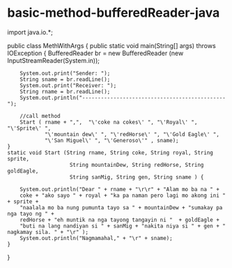# basic-method-bufferedReader-java


import java.io.*;

public class MethWithArgs {
	public static void main(String[] args) throws IOException {
		BufferedReader br = new BufferedReader (new InputStreamReader(System.in));
		
		System.out.print("Sender: ");
		String sname = br.readLine();
		System.out.print("Receiver: ");
		String rname = br.readLine();
		System.out.println("----------------------------------------------");
		
		//call method
		Start ( rname + ",",  "\'coke na cokes\' ", "\'Royal\' ", "\'Sprite\' ",
				"\'mountain dew\' ", "\'redHorse\' ", "\'Gold Eagle\' ",
				"\'San Miguel\' ", "\'Generoso\'" , sname);
	}
	static void Start (String rname, String coke, String royal, String sprite, 
						String mountainDew, String redHorse, String goldEagle,
						String sanMig, String gen, String sname ) {

		System.out.println("Dear " + rname + "\r\r" + "Alam mo ba na " + 
		coke + "ako sayo " + royal + "ka pa naman pero lagi mo akong ini " + sprite +
		"naalala mo ba nung pumunta tayo sa " + mountainDew + "sumakay pa nga tayo ng " + 
		redHorse + "eh muntik na nga tayong tangayin ni "  + goldEagle + 
		"buti na lang nandiyan si " + sanMig + "nakita niya si " + gen + " nagkamay sila. " + "\r" );
		System.out.println("Nagmamahal," + "\r" + sname);
	}
}






